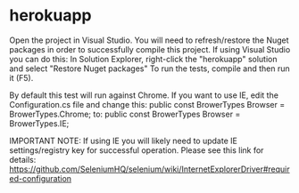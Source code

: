# herokuapp

Open the project in Visual Studio.  You will need to refresh/restore the Nuget packages in order to successfully compile this project.  If using Visual Studio you can do this:
In Solution Explorer, right-click  the "herokuapp" solution and select "Restore Nuget packages"
To run the tests, compile and then run it (F5).

By default this test will run against Chrome.  If you want to use IE, edit the Configuration.cs file and change this:
public const BrowerTypes Browser = BrowerTypes.Chrome;
to:
public const BrowerTypes Browser = BrowerTypes.IE;

IMPORTANT NOTE: If using IE you will likely need to update IE settings/registry key for successful operation.  Please see this link for details:
https://github.com/SeleniumHQ/selenium/wiki/InternetExplorerDriver#required-configuration
